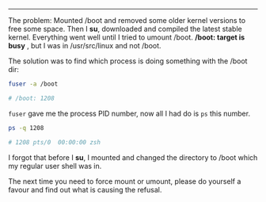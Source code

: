 
---

The problem: Mounted /boot and removed some older kernel versions to free some space. Then I **su**, downloaded and compiled the latest stable kernel. Everything went well until I tried to umount /boot.
**/boot: target is busy** , but I was in /usr/src/linux and not /boot.

The solution was to find which process is doing something with the /boot dir:

```bash
fuser -a /boot

# /boot: 1208
```

`fuser` gave me the process PID number, now all I had do is `ps` this number.

```bash
ps -q 1208

# 1208 pts/0  00:00:00 zsh
```

I forgot that before I **su**, I mounted and changed the directory to /boot which my regular user shell was in.

The next time you need to force mount or umount, please do yourself a favour and find out what is causing the refusal.
